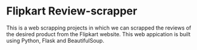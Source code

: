 # Flipkart Review-scrapper
This is a web scrapping projects in which we can scrapped the reviews of the desired product from the Flipkart website.
This web appication is built using Python, Flask and BeautifulSoup.
